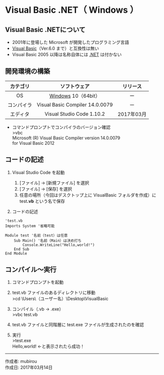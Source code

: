 # Visual Basic .NET（ Windows ）

## Visual Basic .NETについて

* 2001年に登場した Microsoft が開発したプログラミング言語
* [Visual Basic](https://ja.wikipedia.org/wiki/Microsoft_Visual_Basic)（Ver.6.0 まで）と互換性は無い
* Visual Basic 2005 以降は名称自体には [.NET](https://ja.wikipedia.org/wiki/.NET_Framework) は付かない

## 開発環境の構築

|カテゴリ|ソフトウェア|リリース|
|:--:|:--:|:--:|
|OS|[Windows](https://ja.wikipedia.org/wiki/Microsoft_Windows) 10（64bit）|ー|
|コンパイラ|Visual Basic Compiler 14.0.0079|ー|
|エディタ|Visual Studio Code 1.10.2|2017年03月|

* コマンドプロンプトでコンパイラのバージョン確認  
\>vbc  
Microsoft (R) Visual Basic Compiler version 14.0.0079  
for Visual Basic 2012

## コードの記述

1. Visual Studio Code を起動
    1. [ファイル] → [新規ファイル] を選択
    1. [ファイル] → [保存] を選択
    1. 任意の場所（今回はデスクトップ上に VisualBasic フォルダを作成）に test<b>.vb</b> という名で保存  

1. コードの記述
```
'test.vb
Imports System '省略可能

Module test '名前（test）は任意
    Sub Main() '名前（Main）は決め打ち
        Console.WriteLine("Hello,world!")
    End Sub
End Module
```

## コンパイル〜実行

1. コマンドプロンプトを起動

1. test.vb ファイルのあるディレクトリに移動  
\>cd \Users\（ユーザー名）\Desktop\VisualBasic

1. コンパイル（.vb → .exe）  
\>vbc test.vb

1. test.vb ファイルと同階層に test.exe ファイルが生成されたのを確認

1. 実行  
\>test.exe  
Hello,world! ←と表示されたら成功！

***
作成者: mubirou  
作成日: 2017年03月14日